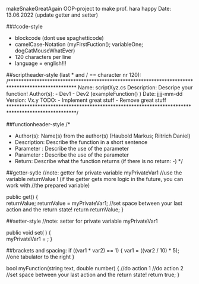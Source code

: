 makeSnakeGreatAgain
OOP-project to make prof. hara happy
Date: 13.06.2022 (update getter and setter)

###code-style
- blockcode (dont use spaghetticode)
- camelCase-Notation (myFirstFuction(); variableOne; dogCatMouseWhatEver) 
- 120 characters per line
- language = english!!!

##scriptheader-style (last * and / == character nr 120):
/**************************************************************************************************
Name:          scriptXyz.cs
Description:   Descripe your function!
Author(s):     - Dev1
               - Dev2 (exampleFunction() )
Date:          jjjj-mm-dd
Version:       Vx.y 
TODO:          - Implement great stuff
               - Remove great stuff
**************************************************************************************************/

##functionheader-style
/*
 * Author(s): Name(s) from the author(s) (Haubold Markus; Riitrich Daniel)
 * Description: Describe the function in a short sentence
 * Parameter <var1>: Describe the use of the parameter
 * Parameter <var2>: Describe the use of the parameter
 * Return: Describe what the function returns (if there is no return: -)
*/

##getter-sytle
//note: getter for private variable myPrivateVar1
//use the variable returnValue ! (if the getter gets more logic in the future, you can work with 
//the prepared variable)

public <returnType> get<MyPrivateVar1>() {  
  <returnType> returnValue;
  returnValue = myPrivateVar1;
                                //set space between your last action and the return state!
  return returnValue;
}

##setter-style
//note: setter for private variable myPrivateVar1 

public void set<MyPrivateVar1>(<setType> <yourValueName>) {  
  myPrivateVar1 = <yourValueName>;
}


##brackets and spacing:
if ((var1 * var2) == 1) {
  var1 = ((var2 / 10) * 5); //one tabulator to the right
}

bool myFunction(string text, double number) {
  //do action 1
  //do action 2
                  //set space between your last action and the return state!
  return true;
}
